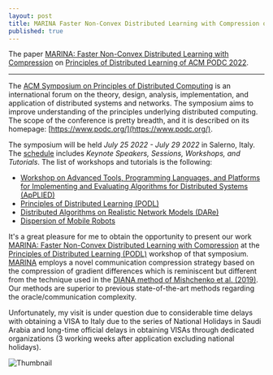 ```yaml
---
layout: post
title: MARINA Faster Non-Convex Distributed Learning with Compression on ACM PODC 2022
published: true
---
```


The paper [MARINA: Faster Non-Convex Distributed Learning with Compression](https://arxiv.org/abs/2102.07845) on [Principles of Distributed Learning of ACM PODC 2022](https://dcl.epfl.ch/site/podc2022).

---

The [ACM Symposium on Principles of Distributed Computing](https://www.podc.org/about/) is an international forum on the theory, design, analysis, implementation, and application of distributed systems and networks. The symposium aims to improve understanding of the principles underlying distributed computing. The scope of the conference is pretty breadth, and it is described on its homepage: [https://www.podc.org/](https://www.podc.org/).

The symposium will be held *July 25 2022 - July 29 2022* in Salerno, Italy. The [schedule](https://www.podc.org/podc2022/schedule/) includes  *Keynote Speakers, Sessions, Workshops, and Tutorials*. The list of workshops and tutorials is the following:
* [Workshop on Advanced Tools, Programming Languages, and Platforms for Implementing and Evaluating Algorithms for Distributed Systems (ApPLIED)](https://www.cse.chalmers.se/~elad/ApPLIED2022/)
* [Principles of Distributed Learning (PODL)](https://dcl.epfl.ch/site/podc2022)
* [Distributed Algorithms on Realistic Network Models (DARe)](https://podc-dare.github.io/)
* [Dispersion of Mobile Robots](https://sites.google.com/view/dispersion-mobilerobots-podc22/)

It's a great pleasure for me to obtain the opportunity to present our work [MARINA: Faster Non-Convex Distributed Learning with Compression](https://arxiv.org/abs/2102.07845) at the [Principles of Distributed Learning (PODL)](https://dcl.epfl.ch/site/podc2022) workshop of that symposium. [MARINA](https://arxiv.org/abs/2102.07845) employs a novel communication compression strategy based on the compression of gradient differences which is reminiscent but different from the technique used in the [DIANA method of Mishchenko et al. (2019)](https://arxiv.org/abs/1901.09269). Our methods are superior to previous state-of-the-art methods regarding the oracle/communication complexity. 

Unfortunately, my visit is under question due to considerable time delays with obtaining a VISA to Italy due to the series of National Holidays in Saudi Arabia and long-time official delays in obtaining VISAs through dedicated organizations (3 working weeks after application excluding national holidays).

![Thumbnail](https://burlachenkok.github.io/materials/cropped-salerno-podc.png)
